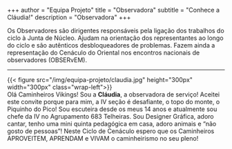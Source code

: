+++
author = "Equipa Projeto"
title = "Observadora"
subtitle = "Conhece a Cláudia!"
description = "Observadora"
+++

Os Observadores são dirigentes responsáveis pela ligação dos trabalhos do ciclo à Junta de Núcleo. Ajudam na orientação dos representantes ao longo do ciclo e são autênticos desbloqueadores de problemas. Fazem ainda a representação do Cenáculo do Oriental nos encontros nacionais de observadores (OBSERvEM).

---

<!--more-->

{{< figure src="/img/equipa-projeto/claudia.jpg" height="300px" width="300px" class="wrap-left">}}
​  
Olá Caminheiros Vikings! 
Sou a **Cláudia**, a observadora de serviço! Aceitei este convite porque para mim, a IV seção é desafiante, o topo do monte, o Piquinho do Pico!
Sou escuteira desde os meus 14 anos e atualmente sou chefe da IV no Agrupamento 683 Telheiras.
Sou Designer Gráfica, adoro cantar, tenho uma mini quinta pedagógica em casa, adoro animais e “não gosto de pessoas”!
Neste Ciclo de Cenáculo espero que os Caminheiros APROVEITEM, APRENDAM e VIVAM o caminheirismo no seu pleno!
